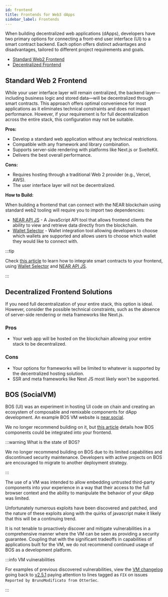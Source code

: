 ```yaml
---
id: frontend
title: Frontends for Web3 dApps
sidebar_label: Frontends
---
```


When building decentralized web applications (dApps), developers have two primary options for connecting a front-end user interface (UI) to a smart contract backend. Each option offers distinct advantages and disadvantages, tailored to different project requirements and goals.

- [Standard Web2 Frontend](#standard-web-2-frontend)
- [Decentralized Frontend](#decentralized-frontend-solutions)

## Standard Web 2 Frontend

While your user interface layer will remain centralized, the backend layer—including business logic and stored data—will be decentralized through smart contracts. This approach offers optimal convenience for most applications as it eliminates technical constraints and does not impact performance. However, if your requirement is for full decentralization across the entire stack, this configuration may not be suitable.

**Pros:**

- Develop a standard web application without any technical restrictions.
- Compatible with any framework and library combination.
- Supports server-side rendering with platforms like Next.js or SvelteKit.
- Delivers the best overall performance.

**Cons:**

- Requires hosting through a traditional Web 2 provider (e.g., Vercel, AWS).
- The user interface layer will not be decentralized.

**How to Build:**

When building a frontend that can connect with the NEAR blockchain using standard web2 tooling will require you to import two dependencies:

- [NEAR API JS](../../4.tools/near-api-js/quick-reference.md) - A JavaScript API tool that allows frontend clients the ability to view and retrieve data directly from the blockchain.
- [Wallet Selector](../../4.tools/wallet-selector.md) - Wallet integration tool allowing developers to choose which wallets are supported and allows users to choose which wallet they would like to connect with.

:::tip

Check [this article](integrate-contracts.md) to learn how to integrate smart contracts to your frontend, using [Wallet Selector](../../4.tools/wallet-selector.md) and [NEAR API JS](../../4.tools/near-api-js/quick-reference.md).

:::

## Decentralized Frontend Solutions

If you need full decentralization of your entire stack, this option is ideal. However, consider the possible technical constraints, such as the absence of server-side rendering or meta frameworks like Next.js.


### Pros

- Your web app will be hosted on the blockchain allowing your entire stack to be decentralized.

### Cons

- Your options for frameworks will be limited to whatever is supported by the decentralized hosting solution.
- SSR and meta frameworks like Next JS most likely won't be supported.

## BOS (SocialVM)

BOS (UI) was an experiment in hosting UI code on chain and creating an ecosystem of composable and remixable components for dApp development.
An example BOS VM website is [near.social](https://near.social).

We no longer recommend building on it, but [this article](integrate-components.md) details how BOS components could be integrated into your frontend.

:::warning What is the state of BOS?

We no longer recommend building on BOS due to its limited capabilities and discontinued security maintenance. Developers with active projects on BOS are encouraged to migrate to another deployment strategy.

:::

The use of a VM was intended to allow embedding untrusted third-party components into your experience in a way that their access to the full browser context and the ability to manipulate the behavior of your dApp was limited.

Unfortunately numerous exploits have been discovered and patched, and the nature of these exploits along with the quirks of javascript make it likely that this will be a continuing trend.

It is not tenable to proactively discover and mitigate vulnerabilities in a comprehensive manner where the VM can be seen as providing a security guarantee. Coupling that with the significant tradeoffs in capabilities of applications built for the VM, we do not recommend continued usage of BOS as a development platform.

:::info VM vulnerabilities

For examples of previous discovered vulnerabilities, view the [VM changelog](https://github.com/NearSocial/VM/blob/master/CHANGELOG.md) going back to [v2.5.1](https://github.com/NearSocial/VM/blob/master/CHANGELOG.md#251) paying attention to lines tagged as `FIX` on issues `Reported by BrunoModificato from OtterSec`.

:::

